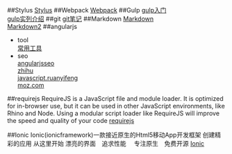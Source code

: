 
##Stylus
[Stylus](Stylus.md)
##Webpack
[Webpack](Webpack.md)
##Gulp
[gulp入门](Gulp/gulp入门.md)  
[gulp实列介绍](Gulp/Gulp.md)
##git
[git笔记](gitCommant.md)
##Markdown
[Markdown](Markdown/Markdown.md)  
[Markdown2](Markdown/Markdown2.md)
##angularjs
* tool  
[常用工具](angularjs/tool.md)
* seo  
[angularjsseo](http://www.angularjsseo.com)  
[zhihu](http://www.zhihu.com/question/26603809)  
[javascript.ruanyifeng](http://javascript.ruanyifeng.com/tool/phantomjs.html)  
[moz.com](https://moz.com/beginners-guide-to-seo)  

##requirejs
RequireJS is a JavaScript file and module loader. It is optimized for in-browser use, but it can be used in other JavaScript environments, like Rhino and Node. Using a modular script loader like RequireJS will improve the speed and quality of your code
[requirejs](http://www.requirejs.cn/)  

##Ionic
Ionic(ionicframework)一款接近原生的Html5移动App开发框架 创建精彩的应用 从这里开始
漂亮的界面　追求性能 　专注原生　免费开源
[Ionic](http://www.ionic.wang/)